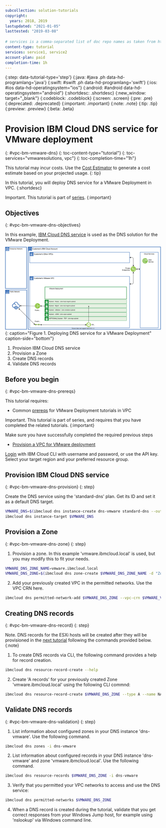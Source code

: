 ```yaml
---
subcollection: solution-tutorials
copyright:
  years: 2018, 2019
lastupdated: "2021-01-05"
lasttested: "2019-03-08"

# services is a comma-separated list of doc repo names as taken from https://github.ibm.com/cloud-docs/
content-type: tutorial
services: service1, service2
account-plan: paid
completion-time: 1h
---
```


{:step: data-tutorial-type='step'}
{:java: #java .ph data-hd-programlang='java'}
{:swift: #swift .ph data-hd-programlang='swift'}
{:ios: #ios data-hd-operatingsystem="ios"}
{:android: #android data-hd-operatingsystem="android"}
{:shortdesc: .shortdesc}
{:new_window: target="_blank"}
{:codeblock: .codeblock}
{:screen: .screen}
{:pre: .pre}
{:deprecated: .deprecated}
{:important: .important}
{:note: .note}
{:tip: .tip}
{:preview: .preview}
{:beta: .beta}

# Provision IBM Cloud DNS service for VMware deployment
{: #vpc-bm-vmware-dns}
{: toc-content-type="tutorial"}
{: toc-services="vmwaresolutions, vpc"}
{: toc-completion-time="1h"}

<!--##istutorial#-->
This tutorial may incur costs. Use the [Cost Estimator](https://{DomainName}/estimator/review) to generate a cost estimate based on your projected usage.
{: tip}
<!--#/istutorial#-->

In this tutorial, you will deploy DNS service for a VMware Deployment in VPC.
{:shortdesc}

Important. This tutorial is part of [series](https://{DomainName}/docs/solution-tutorials?topic=solution-tutorials-vpc-bm-vmware#vpc-bm-vmware-objectives).
{:important}

## Objectives
{: #vpc-bm-vmware-dns-objectives}

In this example, [IBM Cloud DNS service](https://{DomainName}/docs/dns-svcs?topic=dns-svcs-getting-started) is used as the DNS solution for the VMware Deployment.

![Deploying DNS service for a VMware Deployment](images/solution63-ryo-vmware-on-vpc-hidden/Self-Managed-Simple-20210813v1-DNS.svg "Deploying DNS service for a VMware Deployment"){: caption="Figure 1. Deploying DNS service for a VMware Deployment" caption-side="bottom"}

1. Provision IBM Cloud DNS service
2. Provision a Zone
3. Create DNS records
4. Validate DNS records

## Before you begin
{: #vpc-bm-vmware-dns-prereqs}

This tutorial requires:

* Common [prereqs](https://{DomainName}/docs/solution-tutorials?topic=solution-tutorials-vpc-bm-vmware#vpc-bm-vmware-prereqs) for VMware Deployment tutorials in VPC

Important. This tutorial is part of series, and requires that you have completed the related tutorials.
{:important}

Make sure you have successfully completed the required previous steps

* [Provision a VPC for VMware deployment](https://{DomainName}/docs/solution-tutorials?topic=solution-tutorials-vpc-bm-vmware-vpc#vpc-bm-vmware-vpc)

[Login](https://{DomainName}/docs/cli?topic=cli-getting-started) with IBM Cloud CLI with username and password, or use the API key. Select your target region and your preferred resource group.

## Provision IBM Cloud DNS service
{: #vpc-bm-vmware-dns-provision}
{: step}

Create the DNS service using the 'standard-dns' plan. Get its ID and set it as a default DNS target.

```bash
VMWARE_DNS=$(ibmcloud dns instance-create dns-vmware standard-dns --output json | jq -r .id)
ibmcloud dns instance-target $VMWARE_DNS
```

## Provision a Zone

{: #vpc-bm-vmware-dns-zone}
{: step}

1. Provision a zone. In this example 'vmware.ibmcloud.local' is used, but you may modify this to fit your needs.

```bash
VMWARE_DNS_ZONE_NAME=vmware.ibmcloud.local
VMWARE_DNS_ZONE=$(ibmcloud dns zone-create $VMWARE_DNS_ZONE_NAME -d "Zone for VMware on VPC" --output json | jq -r .id)
```

2. Add your previously created VPC in the permitted networks. Use the VPC CRN here.

```bash
ibmcloud dns permitted-network-add $VMWARE_DNS_ZONE --vpc-crn $VMWARE_VPC_CRN
```

## Creating DNS records

{: #vpc-bm-vmware-dns-record}
{: step}

Note. DNS records for the ESXi hosts will be created after they will be provisioned in the [next tutorial](https://{DomainName}/docs/solution-tutorials?topic=solution-tutorials-vpc-bm-vmware-bms#vpc-bm-vmware-bms) following the commands provided below.
{:note}

1. To create DNS records via CLI, the following command provides a help for record creation.

```bash
ibmcloud dns resource-record-create --help
```

2. Create 'A records' for your previously created Zone 'vmware.ibmcloud.local' using the following CLI commnd:

```bash
ibmcloud dns resource-record-create $VMWARE_DNS_ZONE --type A --name NAME --ipv4 IP_ADDRESS
```

## Validate DNS records

{: #vpc-bm-vmware-dns-validation}
{: step}

1. List information about configured zones in your DNS instance 'dns-vmware'. Use the following command.

```bash
ibmcloud dns zones -i dns-vmware
```

2. List information about configured records in your DNS instance 'dns-vmware' and zone 'vmware.ibmcloud.local'. Use the following command.

```bash
ibmcloud dns resource-records $VMWARE_DNS_ZONE -i dns-vmware 
```

3. Verify that you permitted your VPC networks to access and use the DNS service:

```bash
ibmcloud dns permitted-networks $VMWARE_DNS_ZONE
```

4. When a DNS record is created during the tutorial, validate that you get correct responses from your Windows Jump host, for example using 'nslookup' via Windows command line.
